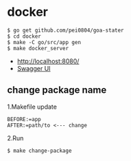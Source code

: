 # docker

```console
$ go get github.com/pei0804/goa-stater
$ cd docker
$ make -C go/src/app gen
$ make docker_server
```

- [http://localhost:8080/](http://localhost:8080/)
- [Swagger UI](http://localhost:8080/swaggerui/index.html)

## change package name

1.Makefile update

```
BEFORE:=app
AFTER:=path/to <--- change
```

2.Run

```
$ make change-package
```